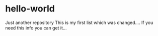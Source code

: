 # hello-world
Just another repository
This is my first list which was changed....
If you need this info you can get it...
